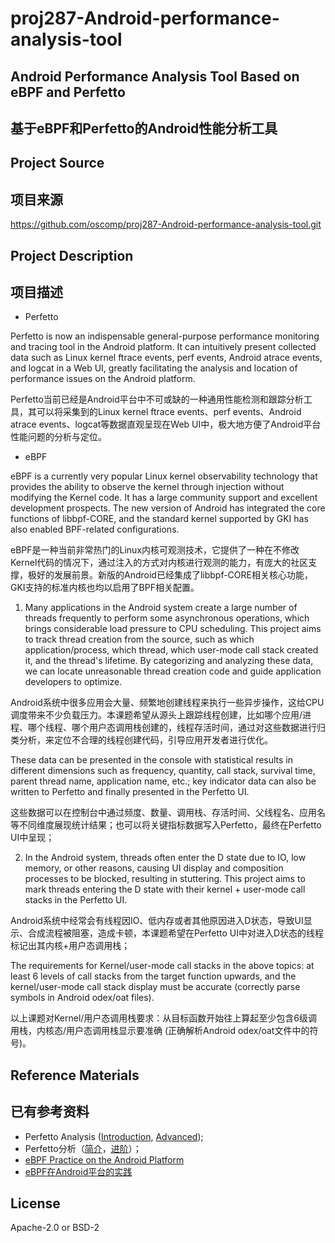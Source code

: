 # proj287-Android-performance-analysis-tool

## Android Performance Analysis Tool Based on eBPF and Perfetto
## 基于eBPF和Perfetto的Android性能分析工具

## Project Source
## 项目来源

https://github.com/oscomp/proj287-Android-performance-analysis-tool.git

## Project Description
## 项目描述

- Perfetto

Perfetto is now an indispensable general-purpose performance monitoring and tracing tool in the Android platform. It can intuitively present collected data such as Linux kernel ftrace events, perf events, Android atrace events, and logcat in a Web UI, greatly facilitating the analysis and location of performance issues on the Android platform.

Perfetto当前已经是Android平台中不可或缺的一种通用性能检测和跟踪分析工具，其可以将采集到的Linux kernel ftrace events、perf events、Android atrace events、logcat等数据直观呈现在Web UI中，极大地方便了Android平台性能问题的分析与定位。

- eBPF

eBPF is a currently very popular Linux kernel observability technology that provides the ability to observe the kernel through injection without modifying the Kernel code. It has a large community support and excellent development prospects. The new version of Android has integrated the core functions of libbpf-CORE, and the standard kernel supported by GKI has also enabled BPF-related configurations.

eBPF是一种当前非常热门的Linux内核可观测技术，它提供了一种在不修改Kernel代码的情况下，通过注入的方式对内核进行观测的能力，有庞大的社区支撑，极好的发展前景。新版的Android已经集成了libbpf-CORE相关核心功能，GKI支持的标准内核也均以启用了BPF相关配置。

1. Many applications in the Android system create a large number of threads frequently to perform some asynchronous operations, which brings considerable load pressure to CPU scheduling. This project aims to track thread creation from the source, such as which application/process, which thread, which user-mode call stack created it, and the thread's lifetime. By categorizing and analyzing these data, we can locate unreasonable thread creation code and guide application developers to optimize.

Android系统中很多应用会大量、频繁地创建线程来执行一些异步操作，这给CPU调度带来不少负载压力。本课题希望从源头上跟踪线程创建，比如哪个应用/进程、哪个线程、哪个用户态调用栈创建的，线程存活时间，通过对这些数据进行归类分析，来定位不合理的线程创建代码，引导应用开发者进行优化。

These data can be presented in the console with statistical results in different dimensions such as frequency, quantity, call stack, survival time, parent thread name, application name, etc.; key indicator data can also be written to Perfetto and finally presented in the Perfetto UI.

这些数据可以在控制台中通过频度、数量、调用栈、存活时间、父线程名、应用名等不同维度展现统计结果；也可以将关键指标数据写入Perfetto，最终在Perfetto UI中呈现；

2. In the Android system, threads often enter the D state due to IO, low memory, or other reasons, causing UI display and composition processes to be blocked, resulting in stuttering. This project aims to mark threads entering the D state with their kernel + user-mode call stacks in the Perfetto UI.

Android系统中经常会有线程因IO、低内存或者其他原因进入D状态，导致UI显示、合成流程被阻塞，造成卡顿，本课题希望在Perfetto UI中对进入D状态的线程标记出其内核+用户态调用栈；

The requirements for Kernel/user-mode call stacks in the above topics: at least 6 levels of call stacks from the target function upwards, and the kernel/user-mode call stack display must be accurate (correctly parse symbols in Android odex/oat files).

以上课题对Kernel/用户态调用栈要求：从目标函数开始往上算起至少包含6级调用栈，内核态/用户态调用栈显示要准确 (正确解析Android odex/oat文件中的符号)。

## Reference Materials
## 已有参考资料

- Perfetto Analysis ([Introduction](https://perfetto.dev/docs/), [Advanced](https://mp.weixin.qq.com/s/gXNm24I1qFw-xRhQC-Zsow));
- Perfetto分析（[简介](https://perfetto.dev/docs/)，[进阶](https://mp.weixin.qq.com/s/gXNm24I1qFw-xRhQC-Zsow)）；
- [eBPF Practice on the Android Platform](https://www.bilibili.com/video/BV1wY411f7aM/?p=6)
- [eBPF在Android平台的实践](https://www.bilibili.com/video/BV1wY411f7aM/?p=6)

## License

Apache-2.0 or BSD-2